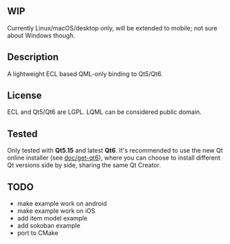 
WIP
---

Currently Linux/macOS/desktop only, will be extended to mobile; not sure about
Windows though.


Description
-----------

A lightweight ECL based QML-only binding to Qt5/Qt6.


License
-------

ECL and Qt5/Qt6 are LGPL.
LQML can be considered public domain.


Tested
------

Only tested with **Qt5.15** and latest **Qt6**. It's recommended to use the new
Qt online installer (see [doc/get-qt6](doc/get-qt6.md)), where you can choose
to install different Qt versions side by side, sharing the same Qt Creator.


TODO
----

* make example work on android
* make example work on iOS
* add item model example
* add sokoban example
* port to CMake

